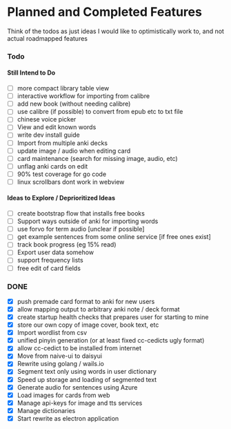# Planned and Completed Features

Think of the todos as just ideas I would like to optimistically work to, and not actual roadmapped features

### Todo

#### Still Intend to Do
- [ ] more compact library table view
- [ ] interactive workflow for importing from calibre
- [ ] add new book (without needing calibre)
- [ ] use calibre (if possible) to convert from epub etc to txt file
- [ ] chinese voice picker
- [ ] View and edit known words
- [ ] write dev install guide 
- [ ] Import from multiple anki decks
- [ ] update image / audio when editing card
- [ ] card maintenance (search for missing image, audio, etc)
- [ ] unflag anki cards on edit
- [ ] 90% test coverage for go code
- [ ] linux scrollbars dont work in webview

#### Ideas to Explore / Deprioritized Ideas
- [ ] create bootstrap flow that installs free books
- [ ] Support ways outside of anki for importing words 
- [ ] use forvo for term audio [unclear if possible]
- [ ] get example sentences from some online service [if free ones exist] 
- [ ] track book progress (eg 15% read)
- [ ] Export user data somehow
- [ ] support frequency lists
- [ ] free edit of card fields

### DONE
- [x] push premade card format to anki for new users
- [x] allow mapping output to arbitrary anki note / deck format
- [x] create startup health checks that prepares user for starting to mine 
- [x] store our own copy of image cover, book text, etc
- [x] Import wordlist from csv
- [x] unified pinyin generation (or at least fixed cc-cedicts ugly format)
- [x] allow cc-cedict to be installed from internet 
- [x] Move from naive-ui to daisyui
- [x] Rewrite using golang / wails.io
- [x] Segment text only using words in user dictionary
- [x] Speed up storage and loading of segmented text
- [x] Generate audio for sentences using Azure
- [x] Load images for cards from web
- [x] Manage api-keys for image and tts services
- [x] Manage dictionaries
- [x] Start rewrite as electron application

